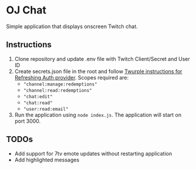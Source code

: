 # OJ Chat

Simple application that displays onscreen Twitch chat.

## Instructions

1. Clone repository and update .env file with Twitch Client/Secret and User ID
2. Create secrets.json file in the root and follow [Twurple instructions for Refreshing Auth provider](https://twurple.js.org/docs/auth/providers/refreshing.html). Scopes required are:
    * `"channel:manage:redemptions"`
    * `"channel:read:redemptions"`
    * `"chat:edit"`
    * `"chat:read"`
    * `"user:read:email"`
3. Run the application using `node index.js`. The application will start on port 3000.

## TODOs

* Add support for 7tv emote updates without restarting application
* Add highlighted messages

